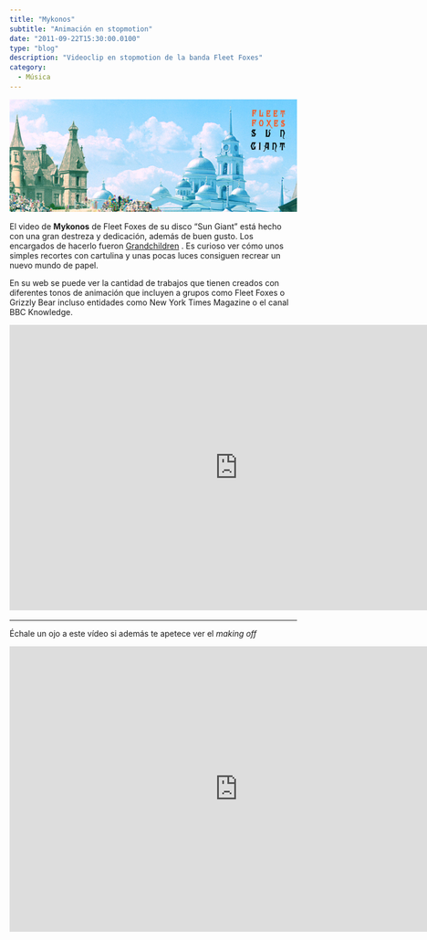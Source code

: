 ```yaml
---
title: "Mykonos"
subtitle: "Animación en stopmotion"
date: "2011-09-22T15:30:00.0100"
type: "blog"
description: "Videoclip en stopmotion de la banda Fleet Foxes"
category:
  - Música
---
```


![Portada del disco Sun Giant](/../../content/images/posts/fleet-foxes-mykonos-1.jpg)

El video de **Mykonos** de Fleet Foxes de su disco “Sun Giant” está hecho con una gran destreza y dedicación, además de buen gusto. Los encargados de hacerlo fueron [Grandchildren](www.grandchildren.tv) . Es curioso ver cómo unos simples recortes con cartulina y unas pocas luces consiguen recrear un nuevo mundo de papel.

En su web se puede ver la cantidad de trabajos que tienen creados con diferentes tonos de animación que incluyen a grupos como Fleet Foxes o Grizzly Bear incluso entidades como New York Times Magazine o el canal BBC Knowledge.

<iframe src="http://player.vimeo.com/video/3089176?title=0&amp;byline=0&amp;portrait=0&amp;color=c9ff23" width="800" height="500" frameborder="0" allowfullscreen="allowfullscreen"></iframe>

---

Échale un ojo a este vídeo si además te apetece ver el _making off_

<iframe src="http://player.vimeo.com/video/3090846?title=0&amp;byline=0&amp;portrait=0&amp;color=c9ff23" width="800" height="500" frameborder="0" allowfullscreen="allowfullscreen"></iframe>
